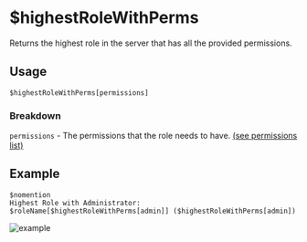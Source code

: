 # $highestRoleWithPerms
Returns the highest role in the server that has all the provided permissions.

## Usage
```
$highestRoleWithPerms[permissions]
```

### Breakdown
`permissions` - The permissions that the role needs to have.  [(see permissions list)](https://nilpointer-software.github.io/bdfd-wiki/guides/permissions.html)

## Example
```
$nomention
Highest Role with Administrator:  $roleName[$highestRoleWithPerms[admin]] ($highestRoleWithPerms[admin])
```

![example](https://user-images.githubusercontent.com/69215413/123514351-a4802c80-d660-11eb-9ff1-3270e561982a.png)

